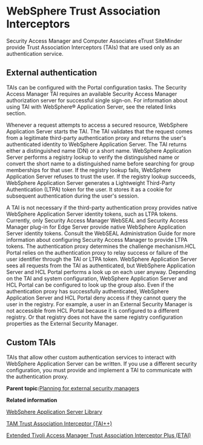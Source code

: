 # WebSphere Trust Association Interceptors

Security Access Manager and Computer Associates eTrust SiteMinder provide Trust Association Interceptors \(TAIs\) that are used only as an authentication service.

## External authentication

TAIs can be configured with the Portal configuration tasks. The Security Access Manager TAI requires an available Security Access Manager authorization server for successful single sign-on. For information about using TAI with WebSphere® Application Server, see the related links section.

Whenever a request attempts to access a secured resource, WebSphere Application Server starts the TAI. The TAI validates that the request comes from a legitimate third-party authentication proxy and returns the user's authenticated identity to WebSphere Application Server. The TAI returns either a distinguished name \(DN\) or a short name. WebSphere Application Server performs a registry lookup to verify the distinguished name or convert the short name to a distinguished name before searching for group memberships for that user. If the registry lookup fails, WebSphere Application Server refuses to trust the user. If the registry lookup succeeds, WebSphere Application Server generates a Lightweight Third-Party Authentication \(LTPA\) token for the user. It stores it as a cookie for subsequent authentication during the user's session.

A TAI is not necessary if the third-party authentication proxy provides native WebSphere Application Server identity tokens, such as LTPA tokens. Currently, only Security Access Manager WebSEAL and Security Access Manager plug-in for Edge Server provide native WebSphere Application Server identity tokens. Consult the WebSEAL Administration Guide for more information about configuring Security Access Manager to provide LTPA tokens. The authentication proxy determines the challenge mechanism.HCL Portal relies on the authentication proxy to relay success or failure of the user identifier through the TAI or LTPA token. WebSphere Application Server sees all requests from the TAI as authenticated, but WebSphere Application Server and HCL Portal performs a look up on each user anyway. Depending on the TAI and system configuration, WebSphere Application Server and HCL Portal can be configured to look up the group also. Even if the authentication proxy has successfully authenticated, WebSphere Application Server and HCL Portal deny access if they cannot query the user in the registry. For example, a user in an External Security Manager is not accessible from HCL Portal because it is configured to a different registry. Or that registry does not have the same registry configuration properties as the External Security Manager.

## Custom TAIs

TAIs that allow other custom authentication services to interact with WebSphere Application Server can be written. If you use a different security configuration, you must provide and implement a TAI to communicate with the authentication proxy.

**Parent topic:**[Planning for external security managers](../plan/plan_extsecman.md)

**Related information**  


[WebSphere Application Server Library](https://www.ibm.com/docs/en/was)

[TAM Trust Association Interceptor \(TAI++\)](https://developer.ibm.com/product-doclinks/)

[Extended Tivoli Access Manager Trust Association Interceptor Plus \(ETAI\)](https://www.ibm.com/support/pages/node/574293)

